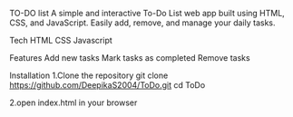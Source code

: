 TO-DO list 
A simple and interactive To-Do List web app built using HTML, CSS, and JavaScript. Easily add, remove, and manage your daily tasks.

Tech 
HTML
CSS
Javascript

Features
 Add new tasks
 Mark tasks as completed
 Remove tasks

Installation 
1.Clone the repository
git clone https://github.com/DeepikaS2004/ToDo.git
cd ToDo

2.open index.html in your browser
